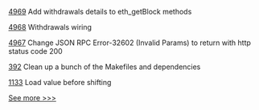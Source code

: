 
[4969](https://github.com/hyperledger/besu/pull/4969) Add withdrawals details to eth_getBlock methods

[4968](https://github.com/hyperledger/besu/pull/4968) Withdrawals wiring

[4967](https://github.com/hyperledger/besu/pull/4967) Change JSON RPC Error-32602 (Invalid Params) to return with http status code 200

[392](https://github.com/hyperledger-labs/private-data-objects/pull/392) Clean up a bunch of the Makefiles and dependencies

[1133](https://github.com/hyperledger/solang/pull/1133) Load value before shifting


[See more >>>](https://start-here.hyperledger.org/pull-requests)
